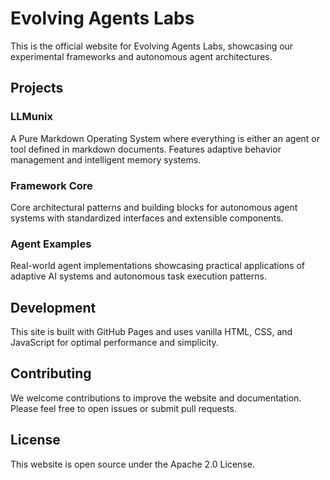 # Evolving Agents Labs

This is the official website for Evolving Agents Labs, showcasing our experimental frameworks and autonomous agent architectures.

## Projects

### LLMunix
A Pure Markdown Operating System where everything is either an agent or tool defined in markdown documents. Features adaptive behavior management and intelligent memory systems.

### Framework Core
Core architectural patterns and building blocks for autonomous agent systems with standardized interfaces and extensible components.

### Agent Examples
Real-world agent implementations showcasing practical applications of adaptive AI systems and autonomous task execution patterns.

## Development

This site is built with GitHub Pages and uses vanilla HTML, CSS, and JavaScript for optimal performance and simplicity.

## Contributing

We welcome contributions to improve the website and documentation. Please feel free to open issues or submit pull requests.

## License

This website is open source under the Apache 2.0 License.
